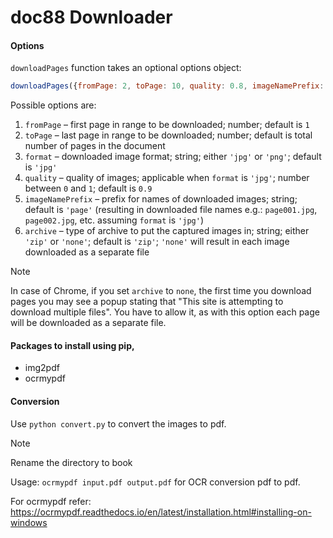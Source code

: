 # doc88 Downloader

#### Options

`downloadPages` function takes an optional options object:

```javascript
downloadPages({fromPage: 2, toPage: 10, quality: 0.8, imageNamePrefix: 'temp_'})
```

Possible options are:

1. `fromPage` – first page in range to be downloaded; number; default is `1`
2. `toPage` – last page in range to be downloaded; number; default is total number of pages in the document
3. `format` – downloaded image format; string; either `'jpg'` or `'png'`; default is `'jpg'`
4. `quality` – quality of images; applicable when `format` is `'jpg'`; number between `0` and `1`; default is `0.9`
5. `imageNamePrefix` – prefix for names of downloaded images; string; default is `'page'` (resulting in downloaded file names e.g.: `page001.jpg`, `page002.jpg`, etc. assuming `format` is `'jpg'`)
6. `archive` – type of archive to put the captured images in; string; either `'zip'` or `'none'`; default is `'zip'`; `'none'` will result in each image downloaded as a separate file

> [!NOTE]  
> In case of Chrome, if you set `archive` to `none`, the first time you download pages you may see a popup stating that "This site is attempting to download multiple files". You have to allow it, as with this option each page will be downloaded as a separate file.


#### Packages to install using pip,

 - img2pdf
 - ocrmypdf

#### Conversion 

Use `python convert.py` to convert the images to pdf.

> [!NOTE]  
> Rename the directory to book


Usage: `ocrmypdf input.pdf output.pdf` for OCR conversion pdf to pdf.

For ocrmypdf refer: https://ocrmypdf.readthedocs.io/en/latest/installation.html#installing-on-windows

 
